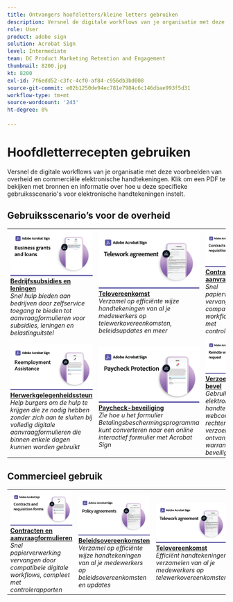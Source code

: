 ```yaml
---
title: Ontvangers hoofdletters/kleine letters gebruiken
description: Versnel de digitale workflows van je organisatie met deze voorbeelden van overheid en commerciële elektronische handtekeningen
role: User
product: adobe sign
solution: Acrobat Sign
level: Intermediate
team: DC Product Marketing Retention and Engagement
thumbnail: 8200.jpg
kt: 8200
exl-id: 7f6edd52-c3fc-4cf0-af84-c956db3bd008
source-git-commit: e02b1250de94ec781e7984c6c146dbae993f5d31
workflow-type: tm+mt
source-wordcount: '243'
ht-degree: 0%

---
```


# Hoofdletterrecepten gebruiken

Versnel de digitale workflows van je organisatie met deze voorbeelden van overheid en commerciële elektronische handtekeningen. Klik om een PDF te bekijken met bronnen en informatie over hoe u deze specifieke gebruiksscenario&#39;s voor elektronische handtekeningen instelt.

## Gebruiksscenario’s voor de overheid

<table style="table-layout:fixed">
<tr>
  <td>
    <a href="usecasegovgrants.md">
      <img alt="Bedrijfssubsidies en leningen" src="../assets/UC_Business.png" />
    </a>
    <div>
    <a href="usecasegovgrants.md"><strong>Bedrijfssubsidies en leningen</strong></a>
    </div>
    <em>Snel hulp bieden aan bedrijven door zelfservice toegang te bieden tot aanvraagformulieren voor subsidies, leningen en belastinguitstel</em>
    <br>
  </td> 
  <td>
    <a href="usecasegovtelework.md">
      <img alt="Telovereenkomst" src="../assets/UC_MegasignR.png" />
    </a>
    <div>
    <a href="usecasegovtelework.md"><strong>Telovereenkomst</strong></a>
    </div>
    <em>Verzamel op efficiënte wijze handtekeningen van al je medewerkers op telewerkovereenkomsten, beleidsupdates en meer</em>
    <br>
  </td>
  <td>
    <a href="usecasegovcontracts.md">
      <img alt="Contracten en aanvraagformulieren" src="../assets/UC_WorkflowR.png" />
    </a>
    <div>
    <a href="usecasegovcontracts.md"><strong>Contracten en aanvraagformulieren</strong></a>
    </div>
    <em>Snel papierverwerking vervangen door compatibele digitale workflows, compleet met controlerapporten</em>
    <br>
  </td>
</tr>
<tr>
  <td>
    <a href="usecasegovreemployment.md">
      <img alt="Herwerkgelegenheidssteun" src="../assets/UC_WebformsR.png" />
    </a>
    <div>
    <a href="usecasegovreemployment.md"><strong>Herwerkgelegenheidssteun</strong></a>
    </div>
    <em>Help burgers om de hulp te krijgen die ze nodig hebben zonder zich aan te sluiten bij volledig digitale aanvraagformulieren die binnen enkele dagen kunnen worden gebruikt</em>
    <br>
  </td>
  <td>
    <a href="usecasegovpaycheck.md">
      <img alt="Paycheck-beveiliging" src="../assets/UC_PaycheckProtectionR.png" />
    </a>
    <div>
    <a href="usecasegovpaycheck.md"><strong>Paycheck-beveiliging</strong></a>
    </div>
    <em>Zie hoe u het formulier Betalingsbeschermingsprogramma kunt converteren naar een online interactief formulier met Acrobat Sign</em>
    <br>
  </td>
  <td>
    <a href="usecasegovremote.md">
      <img alt="Verzoek om extern bevel" src="../assets/UC_Remote_WarrantR.png" />
    </a>
    <div>
    <a href="usecasegovremote.md"><strong>Verzoek om extern bevel</strong></a>
    </div>
    <em>Gebruik samen elektronische handtekeningen en webconferenties om rechters sneller om verzoeken te ontvangen en om warrants te beveiligen</em>
    <br>
  </td>
</tr>
</table>

## Commercieel gebruik

<table style="table-layout:fixed">
<tr>
  <td>
    <a href="usecasecomcontracts.md">
      <img alt="Contracten en aanvraagformulieren" src="../assets/UC_WorkflowR.png" />
    </a>
    <div>
    <a href="usecasecomcontracts.md"><strong>Contracten en aanvraagformulieren</strong></a>
    </div>
    <em>Snel papierverwerking vervangen door compatibele digitale workflows, compleet met controlerapporten</em>
    <br>
  </td> 
  <td>
    <a href="usecasecompolicy.md">
      <img alt="Beleidsovereenkomsten" src="../assets/UC_Policy.png" />
    </a>
    <div>
    <a href="usecasecompolicy.md"><strong>Beleidsovereenkomsten</strong></a>
    </div>
    <em>Verzamel op efficiënte wijze handtekeningen van al je medewerkers op beleidsovereenkomsten en updates</em>
    <br>
  </td>
  <td>
    <a href="usecasecomtelework.md">
      <img alt="Telovereenkomst" src="../assets/UC_MegasignR.png" />
    </a>
    <div>
    <a href="usecasecomtelework.md"><strong>Telovereenkomst</strong></a>
    </div>
    <em>Efficiënt handtekeningen verzamelen van al je medewerkers op telewerkovereenkomsten</em>
    <br>
  </td>
</tr>
</table>
